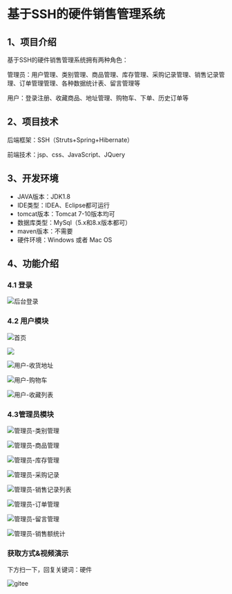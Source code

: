 # 基于SSH的硬件销售管理系统



## 1、项目介绍

基于SSH的硬件销售管理系统拥有两种角色：

管理员：用户管理、类别管理、商品管理、库存管理、采购记录管理、销售记录管理、订单管理管理、各种数据统计表、留言管理等

用户：登录注册、收藏商品、地址管理、购物车、下单、历史订单等


## 2、项目技术

后端框架：SSH（Struts+Spring+Hibernate）

前端技术：jsp、css、JavaScript、JQuery

## 3、开发环境

- JAVA版本：JDK1.8
- IDE类型：IDEA、Eclipse都可运行
- tomcat版本：Tomcat 7-10版本均可
- 数据库类型：MySql（5.x和8.x版本都可） 
- maven版本：不需要
- 硬件环境：Windows 或者 Mac OS


## 4、功能介绍

### 4.1 登录

![后台登录](https://project-images-1256969109.cos.ap-chongqing.myqcloud.com/Typora-Images/202208141948264.jpg)

### 4.2 用户模块

![首页](https://project-images-1256969109.cos.ap-chongqing.myqcloud.com/Typora-Images/202208141948587.jpg)

![](https://project-images-1256969109.cos.ap-chongqing.myqcloud.com/Typora-Images/202208141948957.jpeg)

![用户-收货地址](https://project-images-1256969109.cos.ap-chongqing.myqcloud.com/Typora-Images/202208141948132.jpg)

![用户-购物车](https://project-images-1256969109.cos.ap-chongqing.myqcloud.com/Typora-Images/202208141948658.jpg)

![用户-收藏列表](https://project-images-1256969109.cos.ap-chongqing.myqcloud.com/Typora-Images/202208141948540.jpg)

### 4.3管理员模块

![管理员-类别管理](https://project-images-1256969109.cos.ap-chongqing.myqcloud.com/Typora-Images/202208141948167.jpg)

![管理员-商品管理](https://project-images-1256969109.cos.ap-chongqing.myqcloud.com/Typora-Images/202208141948915.jpg)

![管理员-库存管理](https://project-images-1256969109.cos.ap-chongqing.myqcloud.com/Typora-Images/202208141948844.jpg)

![管理员-采购记录](https://project-images-1256969109.cos.ap-chongqing.myqcloud.com/Typora-Images/202208141948644.jpg)

![管理员-销售记录列表](https://project-images-1256969109.cos.ap-chongqing.myqcloud.com/Typora-Images/202208141948192.jpg)

![管理员-订单管理](https://project-images-1256969109.cos.ap-chongqing.myqcloud.com/Typora-Images/202208141949888.jpg)

![管理员-留言管理](https://project-images-1256969109.cos.ap-chongqing.myqcloud.com/Typora-Images/202208141949600.jpg)

![管理员-销售额统计](https://project-images-1256969109.cos.ap-chongqing.myqcloud.com/Typora-Images/202208141949666.jpg)

### 获取方式&视频演示

下方扫一下，回复关键词：硬件

![gitee](https://project-images-1256969109.cos.ap-chongqing.myqcloud.com/Typora-Images/202309291447341.png)
